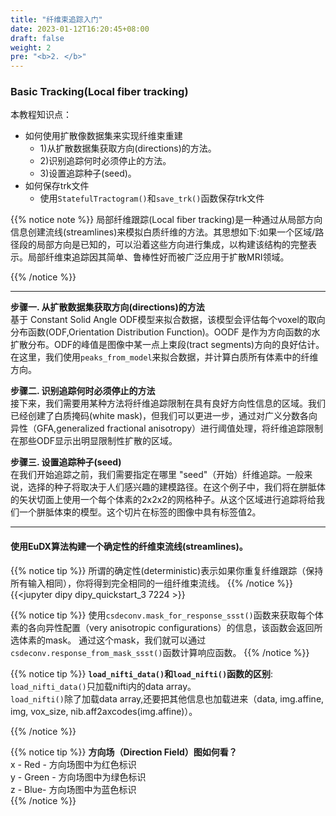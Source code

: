 ```yaml
---
title: "纤维束追踪入门"
date: 2023-01-12T16:20:45+08:00
draft: false
weight: 2
pre: "<b>2. </b>"
---
```


### Basic Tracking(Local fiber tracking)
本教程知识点：
- 如何使用扩散像数据集来实现纤维束重建
  - 1)从扩散数据集获取方向(directions)的方法。
  - 2)识别追踪何时必须停止的方法。
  - 3)设置追踪种子(seed)。
- 如何保存trk文件
  - 使用`StatefulTractogram()`和`save_trk()`函数保存trk文件

{{% notice note %}}
局部纤维跟踪(Local fiber tracking)是一种通过从局部方向信息创建流线(streamlines)来模拟白质纤维的方法。其思想如下:如果一个区域/路径段的局部方向是已知的，可以沿着这些方向进行集成，以构建该结构的完整表示。局部纤维束追踪因其简单、鲁棒性好而被广泛应用于扩散MRI领域。

{{% /notice %}}

-----

**步骤一. 从扩散数据集获取方向(directions)的方法**  
基于 Constant Solid Angle ODF模型来拟合数据，该模型会评估每个voxel的取向分布函数(ODF,Orientation Distribution Function)。OODF 是作为方向函数的水扩散分布。ODF的峰值是图像中某一点上束段(tract segments)方向的良好估计。在这里，我们使用```peaks_from_model```来拟合数据，并计算白质所有体素中的纤维方向。


**步骤二. 识别追踪何时必须停止的方法**  
接下来，我们需要用某种方法将纤维追踪限制在具有良好方向性信息的区域。我们已经创建了白质掩码(white mask)，但我们可以更进一步，通过对广义分数各向异性（GFA,generalized fractional anisotropy）进行阈值处理，将纤维追踪限制在那些ODF显示出明显限制性扩散的区域。

**步骤三. 设置追踪种子(seed)**  
在我们开始追踪之前，我们需要指定在哪里 "seed"（开始）纤维追踪。一般来说，选择的种子将取决于人们感兴趣的建模路径。在这个例子中，我们将在胼胝体的矢状切面上使用一个每个体素的2x2x2的网格种子。从这个区域进行追踪将给我们一个胼胝体束的模型。这个切片在标签的图像中具有标签值2。

-----

#### 使用EuDX算法构建一个确定性的纤维束流线(streamlines)。
{{% notice tip %}}
所谓的确定性(deterministic)表示如果你重复纤维跟踪（保持所有输入相同），你将得到完全相同的一组纤维束流线。
{{% /notice %}}
{{<jupyter dipy dipy_quickstart_3 7224 >}}



{{% notice tip %}}
使用```csdeconv.mask_for_response_ssst()```函数来获取每个体素的各向异性配置（very anisotropic configurations）的信息，该函数会返回所选体素的mask。
通过这个mask，我们就可以通过```csdeconv.response_from_mask_ssst()```函数计算响应函数。
{{% /notice %}}

{{% notice tip %}}
**```load_nifti_data()```和```load_nifti()```函数的区别**:  
```load_nifti_data()```只加载nifti内的data array。  
```load_nifti()```除了加载data array,还要把其他信息也加载进来（data, img.affine, img, vox_size, nib.aff2axcodes(img.affine)）。

{{% /notice %}}


{{% notice tip %}}
**方向场（Direction Field）图如何看？**   
x - Red - 方向场图中为红色标识  
y - Green - 方向场图中为绿色标识  
z - Blue- 方向场图中为蓝色标识  
{{% /notice %}}